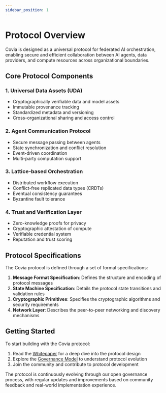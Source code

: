 ```yaml
---
sidebar_position: 1
---
```


# Protocol Overview

Covia is designed as a universal protocol for federated AI orchestration, enabling secure and efficient collaboration between AI agents, data providers, and compute resources across organizational boundaries.

## Core Protocol Components

### 1. Universal Data Assets (UDA)
- Cryptographically verifiable data and model assets
- Immutable provenance tracking
- Standardized metadata and versioning
- Cross-organizational sharing and access control

### 2. Agent Communication Protocol
- Secure message passing between agents
- State synchronization and conflict resolution
- Event-driven coordination
- Multi-party computation support

### 3. Lattice-based Orchestration
- Distributed workflow execution
- Conflict-free replicated data types (CRDTs)
- Eventual consistency guarantees
- Byzantine fault tolerance

### 4. Trust and Verification Layer
- Zero-knowledge proofs for privacy
- Cryptographic attestation of compute
- Verifiable credential system
- Reputation and trust scoring

## Protocol Specifications

The Covia protocol is defined through a set of formal specifications:

1. **Message Format Specification**: Defines the structure and encoding of protocol messages
2. **State Machine Specification**: Details the protocol state transitions and validation rules
3. **Cryptographic Primitives**: Specifies the cryptographic algorithms and security requirements
4. **Network Layer**: Describes the peer-to-peer networking and discovery mechanisms

## Getting Started

To start building with the Covia protocol:

1. Read the [Whitepaper](../protocol/whitepaper) for a deep dive into the protocol design
2. Explore the [Governance Model](../protocol/governance) to understand protocol evolution
3. Join the community and contribute to protocol development

The protocol is continuously evolving through our open governance process, with regular updates and improvements based on community feedback and real-world implementation experience. 